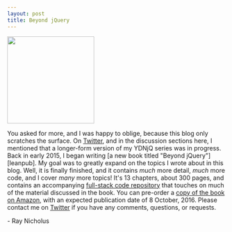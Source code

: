 ```yaml
---
layout: post
title: Beyond jQuery
---
```


<img src="{{ site.baseurl}}/images/beyond-jquery-cover.jpg" height="200">

You asked for more, and I was happy to oblige, because this blog only scratches the surface. On [Twitter][twitter], and in the discussion sections here, I mentioned that a longer-form version of my YDNjQ series was in progress. Back in early 2015, I began writing [a new book titled "Beyond jQuery"][leanpub]. My goal was to greatly expand on the topics I wrote about in this blog. Well, it is finally finished, and it contains _much_ more detail, _much_ more code, and I cover _many_ more topics! It's 13 chapters, about 300 pages, and contains an accompanying [full-stack code repository][exercise] that touches on much of the material discussed in the book. You can pre-order a [copy of the book on Amazon][amazon], with an expected publication date of 8 October, 2016. Please contact me on [Twitter][twitter] if you have any comments, questions, or requests.


\- Ray Nicholus

[amazon]: https://amzn.com/1484222342
[exercise]: https://github.com/Beyond-jQuery/exercise
[twitter]: https://twitter.com/RayNicholus
